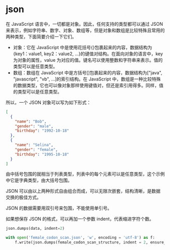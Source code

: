 # json

在 JavaScript 语言中，一切都是对象。因此，任何支持的类型都可以通过 JSON 来表示，例如字符串、数字、对象、数组等，但是对象和数组是比较特殊且常用的两种类型，下面简要介绍一下它们。

- 对象：它在 JavaScript 中是使用花括号{}包裹起来的内容，数据结构为{key1：value1, key2：value2, ...}的键值对结构。在面向对象的语言中，key 为对象的属性，value 为对应的值。键名可以使用整数和字符串来表示。值的类型可以是任意类型。
- 数组：数组在 JavaScript 中是方括号[]包裹起来的内容，数据结构为["java", "javascript", "vb", ...]的索引结构。在 JavaScript 中，数组是一种比较特殊的数据类型，它也可以像对象那样使用键值对，但还是索引用得多。同样，值的类型可以是任意类型。

所以，一个 JSON 对象可以写为如下形式：

```json
[
  {
    "name": "Bob",
    "gender": "male",
    "birthday": "1992-10-18"
  },
  {
    "name": "Selina",
    "gender": "female",
    "birthday": "1995-10-18"
  }
]
```

由中括号包围的就相当于列表类型，列表中的每个元素可以是任意类型，这个示例中它是字典类型，由大括号包围。

JSON 可以由以上两种形式自由组合而成，可以无限次嵌套，结构清晰，是数据交换的极佳方式。

JSON 的数据需要用双引号来包围，不能使用单引号。

如果想保存 JSON 的格式，可以再加一个参数 indent，代表缩进字符个数。

```python
json.dumps(data, indent=2)
```

```python
with open('female_codon_scan.json', 'w', encoding = 'utf-8') as f:
    f.write(json.dumps(female_codon_scan_structure, indent = 2, ensure_ascii = False))
```
